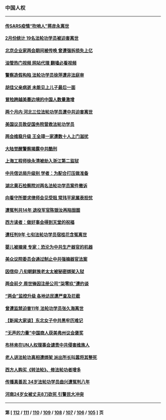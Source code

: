 ### 中国人权
---
#### [传SARS疫情“吹哨人”蒋彦永离世](../../pages/ncid278/n13949222.md?03141645) 
#### [2月份统计 19名法轮功学员被迫害离世](../../pages/ncid278/n13947335.md?03141645) 
#### [北京企业家两会期间被传唤 曾遭强拆损失上亿](../../pages/ncid278/n13947896.md?03141645) 
#### [油管热门视频 网站代理 翻墙必看视频](http://138.2.39.72:81/youtube.html?epic-marker?03141645)
#### [警察造假构陷 法轮功学员徐萍遭非法庭审](../../pages/ncid278/n13946469.md?03141645) 
#### [胡佳父亲病逝 未能见上儿子最后一面](../../pages/ncid278/n13947415.md?03141645) 
#### [冒险跨越美墨边境的中国人数量激增](../../pages/ncid278/n13946742.md?03141645) 
#### [两个月内 河北三位法轮功学员遭中共迫害离世](../../pages/ncid278/n13945856.md?03141645) 
#### [美国议员敦促国务院营救法轮功学员](../../pages/ncid278/n13945791.md?03141645) 
#### [两会维稳升级 王全璋一家遭数十人上门滋扰](../../pages/ncid278/n13946416.md?03141645) 
#### [大陆觉醒警察揭露中共酷刑](../../pages/ncid278/n13937616.md?03141645) 
#### [上海工程师徐永清被劫入浙江第二监狱](../../pages/ncid278/n13945041.md?03141645) 
#### [中共信访局升级别 学者：为配合打压做准备](../../pages/ncid278/n13945602.md?03141645) 
#### [湖北黄石检察院对两名法轮功学员案件撤诉](../../pages/ncid278/n13944382.md?03141645) 
#### [向看守所要求律师会见受阻 常玮平家属表担忧](../../pages/ncid278/n13944719.md?03141645) 
#### [遭冤判共14年 退役军官陈银汝再陷囹圄](../../pages/ncid278/n13943569.md?03141645) 
#### [西方读者：做好事会得到天堂的祝福](../../pages/ncid278/n13943151.md?03141645) 
#### [遭枉判9年 七旬法轮功学员宿桂花含冤离世](../../pages/ncid278/n13943708.md?03141645) 
#### [婴儿被摘肾 专家：恐沦为中共生产器官的机器](../../pages/ncid278/n13944074.md?03141645) 
#### [美众议院委员会通过制止中共强摘器官法案](../../pages/ncid278/n13943637.md?03141645) 
#### [因信仰 八旬朝鲜族老太太被秘密绑架入狱](../../pages/ncid278/n13942333.md?03141645) 
#### [两会前夕 周世锋因注册公司“柒零玖”遭约谈](../../pages/ncid278/n13942894.md?03141645) 
#### [“两会”监控升级 各地访民遭严查及拦截](../../pages/ncid278/n13942702.md?03141645) 
#### [曾遭监禁迫害11年 法轮功学员张久海离世](../../pages/ncid278/n13941569.md?03141645) 
#### [【新闻大家谈】东北女子中共黑牢历难记](../../pages/ncid278/n13942450.md?03141645) 
#### [“无声的力量”中国商人获美弗州议会褒奖](../../pages/ncid278/n13941208.md?03141645) 
#### [布林肯在UN人权理事会谴责中共侵害维族人](../../pages/ncid278/n13941841.md?03141645) 
#### [老人讲法轮功真相遭绑架 派出所长叫嚣将其整死](../../pages/ncid278/n13939553.md?03141645) 
#### [西方人购买《转法轮》、修法轮功者增多](../../pages/ncid278/n13939369.md?03141645) 
#### [传播真善忍 34岁法轮功学员曲兴遭冤判八年](../../pages/ncid278/n13939536.md?03141645) 
#### [河南24岁女被丈夫8刀砍死 引警民大冲突](../../pages/ncid278/n13939491.md?03141645) 

---
#### 第 [ [112](./112.md?03141645) / [111](./111.md?03141645) / [110](./110.md?03141645) / [109](./109.md?03141645) / [108](./108.md?03141645) / [107](./107.md?03141645) / [106](./106.md?03141645) / [105](./105.md?03141645) ] 页
